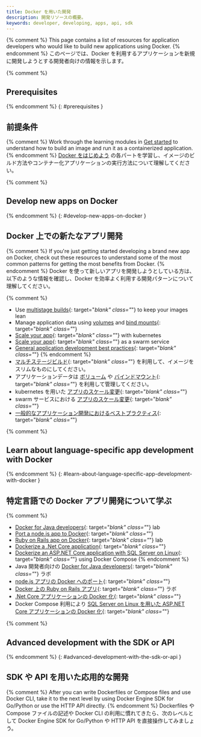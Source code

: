 ```yaml
---
title: Docker を用いた開発
description: 開発リソースの概要。
keywords: developer, developing, apps, api, sdk
---
```


{% comment %}
This page contains a list of resources for application developers who would like to build new applications using Docker.
{% endcomment %}
このページでは、Docker を利用するアプリケーションを新規に開発しようとする開発者向けの情報を示します。

{% comment %}
## Prerequisites
{% endcomment %}
{: #prerequisites }
## 前提条件

{% comment %}
Work through the learning modules in [Get started](../get-started/index.md) to understand how to build an image and run it as a containerized application.
{% endcomment %}
[Docker をはじめよう](../get-started/index.md) の各パートを学習し、イメージのビルド方法やコンテナー化アプリケーションの実行方法について理解してください。

{% comment %}
## Develop new apps on Docker
{% endcomment %}
{: #develop-new-apps-on-docker }
## Docker 上での新たなアプリ開発

{% comment %}
If you're just getting started developing a brand new app on Docker, check out
these resources to understand some of the most common patterns for getting the
most benefits from Docker.
{% endcomment %}
Docker を使って新しいアプリを開発しようとしている方は、以下のような情報を確認し、Docker を効率よく利用する開発パターンについて理解してください。

{% comment %}
- Use [multistage builds](develop-images/multistage-build.md){: target="_blank" class="_"} to keep your images lean
- Manage application data using [volumes](../storage/volumes.md) and [bind mounts](../storage/bind-mounts.md){: target="_blank" class="_"}
- [Scale your app](../get-started/kube-deploy.md){: target="_blank" class="_"} with kubernetes
- [Scale your app](../get-started/swarm-deploy.md){: target="_blank" class="_"} as a swarm service
- [General application development best practices](dev-best-practices.md){: target="_blank" class="_"}
{% endcomment %}
- [マルチステージビルド](develop-images/multistage-build.md){: target="_blank" class="_"} を利用して、イメージをスリムなものにしてください。
- アプリケーションデータは [ボリューム](..//storage/volumes.md) や [バインドマウント](../storage/bind-mounts.md){: target="_blank" class="_"} を利用して管理してください。
- kubernetes を用いた [アプリのスケール変更](../get-started/kube-deploy.md){: target="_blank" class="_"}
- swarm サービスにおける [アプリのスケール変更](../get-started/swarm-deploy.md){: target="_blank" class="_"}
- [一般的なアプリケーション開発におけるベストプラクティス](dev-best-practices.md){: target="_blank" class="_"}

{% comment %}
## Learn about language-specific app development with Docker
{% endcomment %}
{: #learn-about-language-specific-app-development-with-docker }
## 特定言語での Docker アプリ開発について学ぶ

{% comment %}
- [Docker for Java developers](https://github.com/docker/labs/tree/master/developer-tools/java/){: target="_blank" class="_"} lab
- [Port a node.js app to Docker](https://github.com/docker/labs/tree/master/developer-tools/nodejs/porting){: target="_blank" class="_"}
- [Ruby on Rails app on Docker](https://github.com/docker/labs/tree/master/developer-tools/ruby){: target="_blank" class="_"} lab
- [Dockerize a .Net Core application](../engine/examples/dotnetcore.md){: target="_blank" class="_"}
- [Dockerize an ASP.NET Core application with SQL Server on Linux](../compose/aspnet-mssql-compose.md){: target="_blank" class="_"} using Docker Compose
{% endcomment %}
- Java 開発者向けの [Docker for Java developers](https://github.com/docker/labs/tree/master/developer-tools/java/){: target="_blank" class="_"} ラボ
- [node.js アプリの Docker へのポート](https://github.com/docker/labs/tree/master/developer-tools/nodejs/porting){: target="_blank" class="_"}
- [Docker 上の Ruby on Rails アプリ](https://github.com/docker/labs/tree/master/developer-tools/ruby){: target="_blank" class="_"} ラボ
- [.Net Core アプリケーションの Docker 化](../engine/examples/dotnetcore.md){: target="_blank" class="_"}
- Docker Compose 利用により [SQL Server on Linux を用いた ASP.NET Core アプリケーションの Docker 化](../compose/aspnet-mssql-compose.md){: target="_blank" class="_"}

{% comment %}
## Advanced development with the SDK or API
{% endcomment %}
{: #advanced-development-with-the-sdk-or-api }
## SDK や API を用いた応用的な開発

{% comment %}
After you can write Dockerfiles or Compose files and use Docker CLI, take it to the next level by using Docker Engine SDK for Go/Python or use the HTTP API directly.
{% endcomment %}
Dockerfiles や Compose ファイルの記述や Docker CLI の利用に慣れてきたら、次のレベルとして Docker Engine SDK for Go/Python や HTTP API を直接操作してみましょう。
